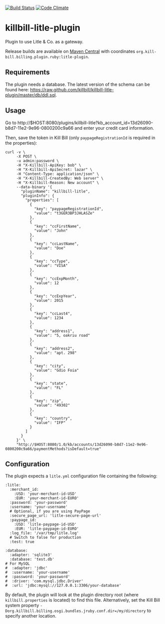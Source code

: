 [![Build Status](https://travis-ci.org/killbill/killbill-litle-plugin.png)](https://travis-ci.org/killbill/killbill-litle-plugin)
[![Code Climate](https://codeclimate.com/github/killbill/killbill-litle-plugin.png)](https://codeclimate.com/github/killbill/killbill-litle-plugin)

killbill-litle-plugin
=====================

Plugin to use Litle &amp; Co. as a gateway.

Release builds are available on [Maven Central](http://search.maven.org/#search%7Cga%7C1%7Cg%3A%22org.kill-bill.billing.plugin.ruby%22%20AND%20a%3A%22litle-plugin%22) with coordinates `org.kill-bill.billing.plugin.ruby:litle-plugin`.

Requirements
------------

The plugin needs a database. The latest version of the schema can be found here: https://raw.github.com/killbill/killbill-litle-plugin/master/db/ddl.sql.

Usage
-----

Go to http://$HOST:8080/plugins/killbill-litle?kb_account_id=13d26090-b8d7-11e2-9e96-0800200c9a66 and enter your credit card information.

Then, save the token in Kill Bill (only `paypageRegistrationId` is required in the properties):

```
curl -v \
     -X POST \
     -u admin:password \
     -H "X-Killbill-ApiKey: bob" \
     -H "X-Killbill-ApiSecret: lazar" \
     -H "Content-Type: application/json" \
     -H "X-Killbill-CreatedBy: Web server" \
     -H "X-Killbill-Reason: New account" \
     --data-binary '{
       "pluginName": "killbill-litle",
       "pluginInfo": {
         "properties": [
           {
             "key": "paypageRegistrationId",
             "value": "t3GER3BP3JHLASZe"
           },
           {
             "key": "ccFirstName",
             "value": "John"
           },
           {
             "key": "ccLastName",
             "value": "Doe"
           },
           {
             "key": "ccType",
             "value": "VISA"
           },
           {
             "key": "ccExpMonth",
             "value": 12
           },
           {
             "key": "ccExpYear",
             "value": 2015
           },
           {
             "key": "ccLast4",
             "value": 1234
           },
           {
             "key": "address1",
             "value": "5, oakriu road"
           },
           {
             "key": "address2",
             "value": "apt. 298"
           },
           {
             "key": "city",
             "value": "Gdio Foia"
           },
           {
             "key": "state",
             "value": "FL"
           },
           {
             "key": "zip",
             "value": "49302"
           },
           {
             "key": "country",
             "value": "IFP"
           }
         ]
       }
     }' \
     "http://$HOST:8080/1.0/kb/accounts/13d26090-b8d7-11e2-9e96-0800200c9a66/paymentMethods?isDefault=true"
```

Configuration
-------------

The plugin expects a `litle.yml` configuration file containing the following:

```
:litle:
  :merchant_id:
    :USD: 'your-merchant-id-USD'  
    :EUR: 'your-merchant-id-EURO'
  :password: 'your-password'
  :username: 'your-username'
  # Optional, if you are using PayPage
  :secure_page_url: 'litle-secure-page-url'
  :paypage_id:
    :USD: 'litle-paypage-id-USD'
    :EUR: 'litle-paypage-id-EURO'
  :log_file: '/var/tmp/litle.log'
  # Switch to false for production
  :test: true

:database:
  :adapter: 'sqlite3'
  :database: 'test.db'
# For MySQL
#  :adapter: 'jdbc'
#  :username: 'your-username'
#  :password: 'your-password'
#  :driver: 'com.mysql.jdbc.Driver'
#  :url: 'jdbc:mysql://127.0.0.1:3306/your-database'
```

By default, the plugin will look at the plugin directory root (where `killbill.properties` is located) to find this file.
Alternatively, set the Kill Bill system property `-Dorg.killbill.billing.osgi.bundles.jruby.conf.dir=/my/directory` to specify another location.

